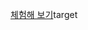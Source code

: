 [체험해 보기](https://googlesamples.github.io/web-fundamentals/fundamentals/getting-started/primers/sync-example.html)target
